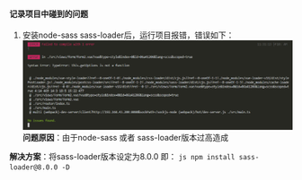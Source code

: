 #### 记录项目中碰到的问题

1. 安装node-sass sass-loader后，运行项目报错，错误如下：
![](./image/errPage/sassErr.png)
**问题原因**：由于node-sass 或者 sass-loader版本过高造成

**解决方案**：将sass-loader版本设定为8.0.0   即：
    ```js
    npm install sass-loader@8.0.0 -D
    ```